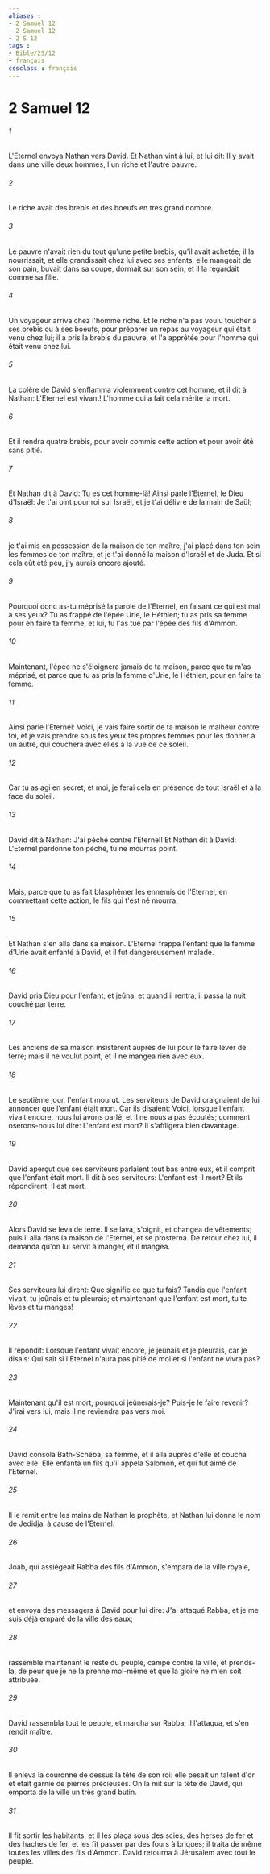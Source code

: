 ```yaml
---
aliases : 
- 2 Samuel 12
- 2 Samuel 12
- 2 S 12
tags : 
- Bible/2S/12
- français
cssclass : français
---
```


# 2 Samuel 12

###### 1
L'Eternel envoya Nathan vers David. Et Nathan vint à lui, et lui dit: Il y avait dans une ville deux hommes, l'un riche et l'autre pauvre.
###### 2
Le riche avait des brebis et des boeufs en très grand nombre.
###### 3
Le pauvre n'avait rien du tout qu'une petite brebis, qu'il avait achetée; il la nourrissait, et elle grandissait chez lui avec ses enfants; elle mangeait de son pain, buvait dans sa coupe, dormait sur son sein, et il la regardait comme sa fille.
###### 4
Un voyageur arriva chez l'homme riche. Et le riche n'a pas voulu toucher à ses brebis ou à ses boeufs, pour préparer un repas au voyageur qui était venu chez lui; il a pris la brebis du pauvre, et l'a apprêtée pour l'homme qui était venu chez lui.
###### 5
La colère de David s'enflamma violemment contre cet homme, et il dit à Nathan: L'Eternel est vivant! L'homme qui a fait cela mérite la mort.
###### 6
Et il rendra quatre brebis, pour avoir commis cette action et pour avoir été sans pitié.
###### 7
Et Nathan dit à David: Tu es cet homme-là! Ainsi parle l'Eternel, le Dieu d'Israël: Je t'ai oint pour roi sur Israël, et je t'ai délivré de la main de Saül;
###### 8
je t'ai mis en possession de la maison de ton maître, j'ai placé dans ton sein les femmes de ton maître, et je t'ai donné la maison d'Israël et de Juda. Et si cela eût été peu, j'y aurais encore ajouté.
###### 9
Pourquoi donc as-tu méprisé la parole de l'Eternel, en faisant ce qui est mal à ses yeux? Tu as frappé de l'épée Urie, le Héthien; tu as pris sa femme pour en faire ta femme, et lui, tu l'as tué par l'épée des fils d'Ammon.
###### 10
Maintenant, l'épée ne s'éloignera jamais de ta maison, parce que tu m'as méprisé, et parce que tu as pris la femme d'Urie, le Héthien, pour en faire ta femme.
###### 11
Ainsi parle l'Eternel: Voici, je vais faire sortir de ta maison le malheur contre toi, et je vais prendre sous tes yeux tes propres femmes pour les donner à un autre, qui couchera avec elles à la vue de ce soleil.
###### 12
Car tu as agi en secret; et moi, je ferai cela en présence de tout Israël et à la face du soleil.
###### 13
David dit à Nathan: J'ai péché contre l'Eternel! Et Nathan dit à David: L'Eternel pardonne ton péché, tu ne mourras point.
###### 14
Mais, parce que tu as fait blasphémer les ennemis de l'Eternel, en commettant cette action, le fils qui t'est né mourra.
###### 15
Et Nathan s'en alla dans sa maison. L'Eternel frappa l'enfant que la femme d'Urie avait enfanté à David, et il fut dangereusement malade.
###### 16
David pria Dieu pour l'enfant, et jeûna; et quand il rentra, il passa la nuit couché par terre.
###### 17
Les anciens de sa maison insistèrent auprès de lui pour le faire lever de terre; mais il ne voulut point, et il ne mangea rien avec eux.
###### 18
Le septième jour, l'enfant mourut. Les serviteurs de David craignaient de lui annoncer que l'enfant était mort. Car ils disaient: Voici, lorsque l'enfant vivait encore, nous lui avons parlé, et il ne nous a pas écoutés; comment oserons-nous lui dire: L'enfant est mort? Il s'affligera bien davantage.
###### 19
David aperçut que ses serviteurs parlaient tout bas entre eux, et il comprit que l'enfant était mort. Il dit à ses serviteurs: L'enfant est-il mort? Et ils répondirent: Il est mort.
###### 20
Alors David se leva de terre. Il se lava, s'oignit, et changea de vêtements; puis il alla dans la maison de l'Eternel, et se prosterna. De retour chez lui, il demanda qu'on lui servît à manger, et il mangea.
###### 21
Ses serviteurs lui dirent: Que signifie ce que tu fais? Tandis que l'enfant vivait, tu jeûnais et tu pleurais; et maintenant que l'enfant est mort, tu te lèves et tu manges!
###### 22
Il répondit: Lorsque l'enfant vivait encore, je jeûnais et je pleurais, car je disais: Qui sait si l'Eternel n'aura pas pitié de moi et si l'enfant ne vivra pas?
###### 23
Maintenant qu'il est mort, pourquoi jeûnerais-je? Puis-je le faire revenir? J'irai vers lui, mais il ne reviendra pas vers moi.
###### 24
David consola Bath-Schéba, sa femme, et il alla auprès d'elle et coucha avec elle. Elle enfanta un fils qu'il appela Salomon, et qui fut aimé de l'Eternel.
###### 25
Il le remit entre les mains de Nathan le prophète, et Nathan lui donna le nom de Jedidja, à cause de l'Eternel.
###### 26
Joab, qui assiégeait Rabba des fils d'Ammon, s'empara de la ville royale,
###### 27
et envoya des messagers à David pour lui dire: J'ai attaqué Rabba, et je me suis déjà emparé de la ville des eaux;
###### 28
rassemble maintenant le reste du peuple, campe contre la ville, et prends-la, de peur que je ne la prenne moi-même et que la gloire ne m'en soit attribuée.
###### 29
David rassembla tout le peuple, et marcha sur Rabba; il l'attaqua, et s'en rendit maître.
###### 30
Il enleva la couronne de dessus la tête de son roi: elle pesait un talent d'or et était garnie de pierres précieuses. On la mit sur la tête de David, qui emporta de la ville un très grand butin.
###### 31
Il fit sortir les habitants, et il les plaça sous des scies, des herses de fer et des haches de fer, et les fit passer par des fours à briques; il traita de même toutes les villes des fils d'Ammon. David retourna à Jérusalem avec tout le peuple.
